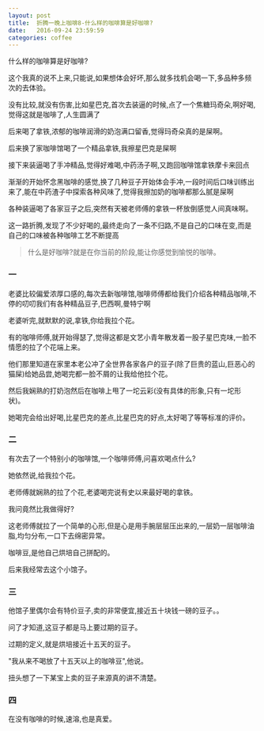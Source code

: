 ```yaml
---
layout: post
title:  折腾一晚上咖啡8-什么样的咖啡算是好咖啡?
date:   2016-09-24 23:59:59
categories: coffee
---
```


什么样的咖啡算是好咖啡?

这个我真的说不上来,只能说,如果想体会好坏,那么就多找机会喝一下,多品种多频次的去体验。

没有比较,就没有伤害,比如星巴克,首次去装逼的时候,点了一个焦糖玛奇朵,啊好喝,觉得这就是咖啡了,人生圆满了

后来喝了拿铁,浓郁的咖啡润滑的奶泡满口留香,觉得玛奇朵真的是屎啊。

后来换了家咖啡馆喝了一个精品拿铁,我擦星巴克是屎啊

接下来装逼喝了手冲精品,觉得好难喝,中药汤子啊,又跑回咖啡馆拿铁摩卡来回点

渐渐的开始怀念黑咖啡的感觉,换了几种豆子开始体会手冲,一段时间后口味训练出来了,能在中药渣子中探索各种风味了,觉得我擦加奶的咖啡都那么腻是屎啊

各种装逼喝了各家豆子之后,突然有天被老师傅的拿铁一杯放倒感觉人间真味啊。

这一路折腾,发现了不少好喝的,最终走向了一条不归路,不是自己的口味在变,而是自己的口味被各种咖啡工艺不断提高

> 什么是好咖啡?就是在你当前的阶段,能让你感觉到愉悦的咖啡。

### 一

老婆比较偏爱浓厚口感的,每次去新咖啡馆,咖啡师傅都给我们介绍各种精品咖啡,不停的叨叨我们有各种精品豆子,巴西啊,曼特宁啊

老婆听完,就默默的说,拿铁,你给我拉个花。

有的咖啡师傅,就开始得瑟了,觉得这都是文艺小青年散发着一股子星巴克味,一脸不情愿的拉了个花端上来。

他们那里知道在家里本老公冲了全世界各家各户的豆子(除了巨贵的蓝山,巨恶心的猫屎)给她品尝,她喝完都一脸不屑的让我给他拉个花。

然后我娴熟的打奶泡然后在咖啡上甩了一坨云彩(没有具体的形象,只有一坨形状)。

她喝完会给出好喝,比星巴克的差点,比星巴克的好点,太好喝了等等标准的评价。

### 二

有次去了一个特别小的咖啡馆,一个咖啡师傅,问喜欢喝点什么?

她依然说,给我拉个花。

老师傅就娴熟的拉了个花,老婆喝完说有史以来最好喝的拿铁。

我问竟然比我做得好?

这老师傅就拉了一个简单的心形,但是心是用手腕层层压出来的,一层奶一层咖啡油脂,均匀分布,一口下去绵密异常。

咖啡豆,是他自己烘培自己拼配的。

后来我经常去这个小馆子。

### 三

他馆子里偶尔会有特价豆子,卖的非常便宜,接近五十块钱一磅的豆子。。

问了才知道,这豆子都是马上要过期的豆子。

过期的定义,就是烘培接近十五天的豆子。

"我从来不喝放了十五天以上的咖啡豆",他说。

扭头想了一下某宝上卖的豆子来源真的讲不清楚。

### 四

在没有咖啡的时候,速溶,也是真爱。
























